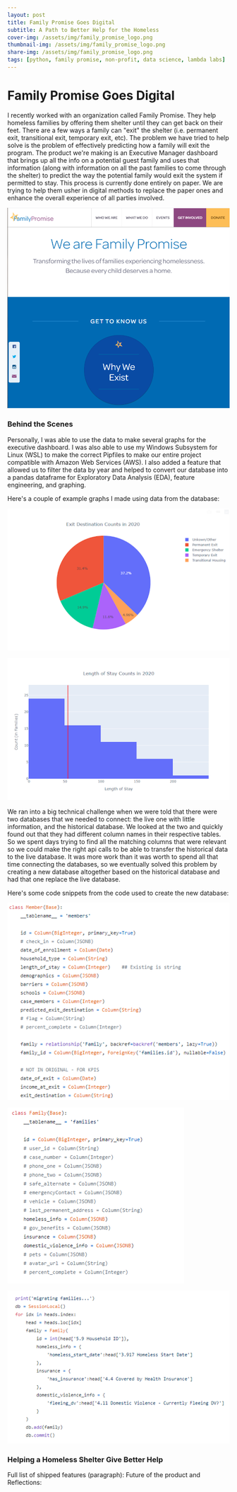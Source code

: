 ```yaml
---
layout: post
title: Family Promise Goes Digital
subtitle: A Path to Better Help for the Homeless
cover-img: /assets/img/family_promise_logo.png
thumbnail-img: /assets/img/family_promise_logo.png
share-img: /assets/img/family_promise_logo.png
tags: [python, family promise, non-profit, data science, lambda labs]
---
```


# Family Promise Goes Digital

I recently worked with an organization called Family Promise. 
They help homeless families by offering them shelter until they can get back on their feet. 
There are a few ways a family can "exit" the shelter (i.e. permanent exit, transitional exit, temporary exit, etc).
The problem we have tried to help solve is the problem of effectively predicting how a family will exit the program.
The product we're making is an Executive Manager dashboard that brings up all the info on a potential guest family and
uses that information (along with information on all the past families to come through the shelter) to predict the way
the potential family would exit the system if permitted to stay. This process is currently done entirely on paper.
We are trying to help them usher in digital methods to replace the paper ones and enhance the overall experience of
all parties involved.

![Screenshot of the Family Promise Home Page](/assets/img/family_promise_site.png)

### Behind the Scenes 
Personally, I was able to use the data to make several graphs for the executive dashboard.
I was also able to use my Windows Subsystem for Linux (WSL) to make the correct Pipfiles to make our entire
project compatible with Amazon Web Services (AWS). I also added a feature that allowed us to filter the data
by year and helped to convert our database into a pandas dataframe for Exploratory Data Analysis (EDA), feature
engineering, and graphing.

Here's a couple of example graphs I made using data from the database:

![Example Pie Chart from my working code](/assets/img/family_promise_example_pie_chart.png)

![Example Histogram from my working code](/assets/img/family_promise_example_histogram.png)

We ran into a big technical challenge when we were told that there were two databases that we needed to connect:
the live one with little information, and the historical database. We looked at the two and quickly found out that
they had different column names in their respective tables. So we spent days trying to find all the matching columns
that were relevant so we could make the right api calls to be able to transfer the historical data to the live database.
It was more work than it was worth to spend all that time connecting the databases, so we eventually solved this problem
by creating a new database altogether based on the historical database and had that one replace the live database. 

Here's some code snippets from the code used to create the new database:

![Database Code Snippet 1](/assets/img/family_promise_code_snippet_1.png)

![Database Code Snippet 2](/assets/img/family_promise_code_snippet_2.png)

![Database Code Snippet 3](/assets/img/family_promise_code_snippet_3.png)

### Helping a Homeless Shelter Give Better Help
Full list of shipped features (paragraph): 
Future of the product and Reflections:
